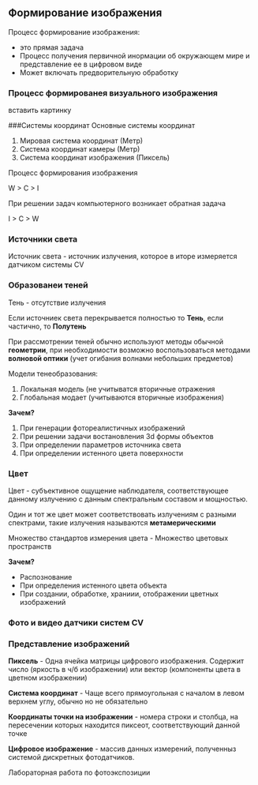 ## Формирование изображения 
Процесс формирование изображения:

* это прямая задача 
* Процесс получения первичной инормации об окружающем мире и представление ее в цифровом виде 
* Может включать предворительную обработку 


### Процесс формированея визуального изображения 

вставить картинку 

###Системы координат 
Основные системы координат 

1. Мировая система координат (Метр)
2. Система координат камеры (Метр)
3. Система координат изображения (Пиксель)

Процесс формирования изображения

W > C > I 

При решении задач компьютерного возникает обратная задача

I > C > W

### Источники света 

Источник света - источник излучения, которое в иторе измеряется датчиком системы CV 

### Образованеи теней 

Тень - отсутствие излучения 

Если источниек света перекрывается полностью то **Тень**, если частично, то **Полутень**

При рассмотрении теней обычно используют методы обычной **геометрии**, при необходимости возможно воспользоваться методами **волновой оптики** (учет огибания волнами небольших предметов) 

Модели тенеобразования:

1. Локальная модель (не учитыватся вторичные отражения 
2. Глобальная модает (учитываются вторичные изображения)

**Зачем?**

1. При генерации фотореалистичных изображений 
2. При решении задачи востановления 3d формы объектов 
3. При определении параметров источника света 
4. При определении истенного цвета поверхности


### Цвет 

Цвет - субъективное ощущение наблюдателя, соответствующее данному излучению с данным спектральным составом и мощностью.

Один и тот же цвет может соответствовать излучениям с разными спектрами, такие излучения называются **метамерическими** 

Множество стандартов измерения цвета - Множество цветовых пространств 

**Зачем?**

* Распознование 
* При определения истенного цвета объекта 
* При создании, обработке, храниии, отображении цветных изображений 

### Фото и видео датчики систем CV 

### Представление изображений 

**Пиксель** - Одна ячейка матрицы цифрового изображения. Содержит число (яркость в ч/б изображении) или вектор (компоненты цвета в цветном изображении)

**Система координат** - Чаще всего прямоугольная с началом в левом верхнем углу, обычно но не обязательно 

**Координаты точки на изображении** - номера строки и столбца, на пересечении которых находится пиксеот, соответствующий данной точке 

**Цифровое изображение** - массив данных измерений, полученныз системой дискретных фотодатчиков. 

Лабораторная работа по фотоэкспозиции 

